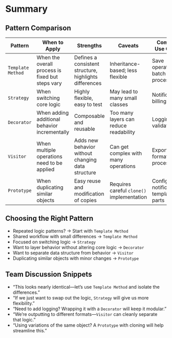 # Summary

## Pattern Comparison

| Pattern           | When to Apply                                    | Strengths                                              | Caveats                                   | Common Use Cases                          |
| ----------------- | ------------------------------------------------ | ------------------------------------------------------ | ----------------------------------------- | ----------------------------------------- |
| `Template Method` | When the overall process is fixed but steps vary | Defines a consistent structure, highlights differences | Inheritance-based; less flexible          | Save operations, batch processing         |
| `Strategy`        | When switching core logic                        | Highly flexible, easy to test                          | May lead to many small classes            | Notifications, billing                    |
| `Decorator`       | When adding additional behavior incrementally    | Composable and reusable                                | Too many layers can reduce readability    | Logging, validation                       |
| `Visitor`         | When multiple operations need to be applied      | Adds new behavior without changing data structure      | Can get complex with many operations      | Export formats, AST processing            |
| `Prototype`       | When duplicating similar objects                 | Easy reuse and modification of copies                  | Requires careful `clone()` implementation | Configs, notification templates, UI parts |

## Choosing the Right Pattern

- Repeated logic patterns? → Start with `Template Method`
- Shared workflow with small differences → `Template Method`
- Focused on switching logic → `Strategy`
- Want to layer behavior without altering core logic → `Decorator`
- Want to separate data structure from behavior → `Visitor`
- Duplicating similar objects with minor changes → `Prototype`

## Team Discussion Snippets

- “This looks nearly identical—let’s use `Template Method` and isolate the differences.”
- “If we just want to swap out the logic, `Strategy` will give us more flexibility.”
- “Need to add logging? Wrapping it with a `Decorator` will keep it modular.”
- “We’re outputting to different formats—`Visitor` can cleanly separate that logic.”
- “Using variations of the same object? A `Prototype` with cloning will help streamline this.”
